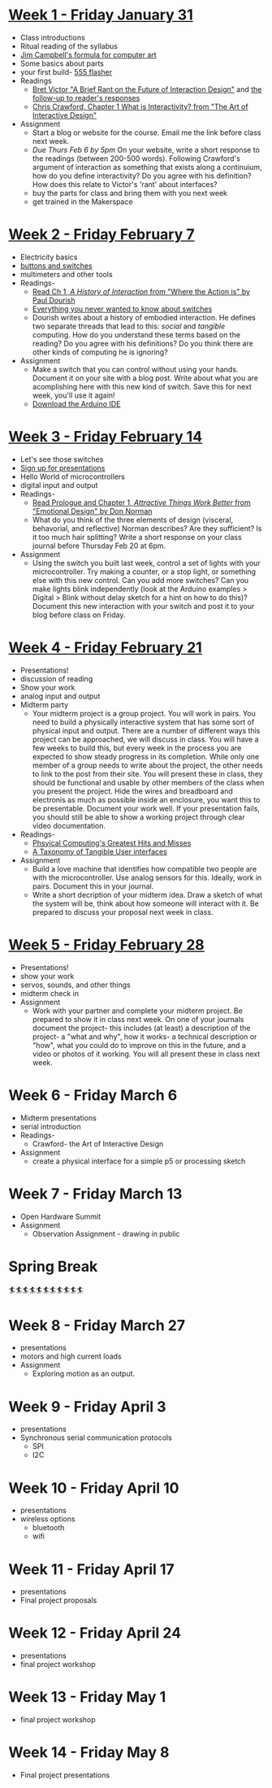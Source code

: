 # [Week 1 - Friday January 31](week1.md)
* Class introductions
* Ritual reading of the syllabus
* [Jim Campbell's formula for computer art](https://www.jimcampbell.tv/portfolio/miscellaneous_references/)
* Some basics about parts
* your first build- [555 flasher](/week1/apc.md)
* Readings
  * [Bret Victor "A Brief Rant on the Future of Interaction Design"](http://worrydream.com/ABriefRantOnTheFutureOfInteractionDesign/) and [the follow-up to reader's responses](http://worrydream.com/ABriefRantOnTheFutureOfInteractionDesign/responses.html)
  * [Chris Crawford, Chapter 1 What is Interactivity? from "The Art of Interactive Design"](https://ebookcentral-proquest-com.proxy.library.nyu.edu/lib/nyulibrary-ebooks/reader.action?docID=273475&ppg=25)
* Assignment
  * Start a blog or website for the course. Email me the link before class next week.
  * _Due Thurs Feb 6 by 5pm_ On your website, write a short response to the readings (between 200-500 words). Following Crawford's argument of interaction as something that exists along a continuium, how do you define interactivity? Do you agree with his definition? How does this relate to Victor's 'rant' about interfaces?
  * buy the parts for class and bring them with you next week
  * get trained in the Makerspace

# [Week 2 - Friday February 7](week2.md)
* Electricity basics
* [buttons and switches](switches.md)
* multimeters and other tools
* Readings- 
  * [Read Ch 1, _A History of Interaction_ from "Where the Action is" by Paul Dourish](https://ebookcentral-proquest-com.proxy.library.nyu.edu/lib/nyulibrary-ebooks/reader.action?docID=5966349&ppg=14)
  * [Everything you never wanted to know about switches](switches.md)
  * Dourish writes about a history of embodied interaction. He defines two separate threads that lead to this: _social_ and _tangible_ computing. How do you understand these terms based on the reading? Do you agree with his definitions? Do you think there are other kinds of computing he is ignoring?
* Assignment
  * Make a switch that you can control without using your hands. Document it on your site with a blog post. Write about what you are acomplishing here with this new kind of switch. Save this for next week, you'll use it again!
  * [Download the Arduino IDE](https://www.arduino.cc/en/Main/Software)

# [Week 3 - Friday February 14](week3.md)
* Let's see those switches
* [Sign up for presentations](https://docs.google.com/spreadsheets/d/1MMgeDywQdWfN6e-FvFUnoKXYQhVwJvkjrlulPLM4cQc/edit?usp=sharing)
* Hello World of microcontrollers
* digital input and output
* Readings- 
  * [Read Prologue and Chapter 1, _Attractive Things Work Better_ from "Emotional Design" by Don Norman](https://ebookcentral-proquest-com.proxy.library.nyu.edu/lib/nyulibrary-ebooks/reader.action?docID=876410&ppg=16)
  * What do you think of the three elements of design (visceral, behavorial, and reflective) Norman describes? Are they sufficient? Is it too much hair splitting? Write a short response on your class journal before Thursday Feb 20 at 6pm.
* Assignment
  * Using the switch you built last week, control a set of lights with your microcontroller. Try making a counter, or a stop light, or something else with this new control. Can you add more switches? Can you make lights blink independently (look at the Arduino examples > Digital > Blink without delay sketch for a hint on how to do this)? Document this new interaction with your switch and post it to your blog before class on Friday.

# [Week 4 - Friday February 21](week4.md)
* Presentations!
* discussion of reading
* Show your work
* analog input and output
* Midterm party
  * Your midterm project is a group project. You will work in pairs. You need to build a physically interactive system that has some sort of physical input and output. There are a number of different ways this project can be approached, we will discuss in class. You will have a few weeks to build this, but every week in the process you are expected to show steady progress in its completion. While only one member of a group needs to write about the project, the other needs to link to the post from their site. You will present these in class, they should be functional and usable by other members of the class when you present the project. Hide the wires and breadboard and electronis as much as possible inside an enclosure, you want this to be presentable. Document your work well. If your presentation fails, you should still be able to show a working project through clear video documentation.
* Readings- 
  * [Phsyical Computing's Greatest Hits and Misses](https://www.tigoe.com/blog/category/physicalcomputing/176/)
  * [A Taxonomy of Tangible User interfaces](http://courses.ischool.berkeley.edu/i262/f13/readings_pdf/taxonomy.pdf)
* Assignment
  * Build a love machine that identifies how compatible two people are with the microcontroller. Use analog sensors for this. Ideally, work in pairs. Document this in your journal.
  * Write a short decription of your midterm idea. Draw a sketch of what the system will be, think about how someone will interact with it. Be prepared to discuss your proposal next week in class. 


# [Week 5 - Friday February 28](week5.md)
* Presentations!
* show your work
* servos, sounds, and other things
* midterm check in
* Assignment
  * Work with your partner and complete your midterm project. Be prepared to show it in class next week. On one of your journals document the project- this includes (at least) a description of the project- a "what and why", how it works- a technical description or "how", what you could do to improve on this in the future, and a video or photos of it working. You will all present these in class next week.

# Week 6 - Friday March 6
* Midterm presentations
* serial introduction
* Readings- 
  * Crawford- the Art of Interactive Design
* Assignment
  * create a physical interface for a simple p5 or processing sketch
 
# Week 7 - Friday March 13
* Open Hardware Summit 
* Assignment
  * Observation Assignment - drawing in public
 
# Spring Break
:surfer::surfer::surfer::surfer::surfer::surfer::surfer::surfer::surfer::surfer::surfer:

# Week 8 - Friday March 27
* presentations
* motors and high current loads
* Assignment
  * Exploring motion as an output.
 
# Week 9 - Friday April 3
* presentations
* Synchronous serial communication protocols
  * SPI
  * I2C

# Week 10 - Friday April 10
* presentations
* wireless options
  * bluetooth
  * wifi

# Week 11 - Friday April 17
* presentations
* Final project proposals

# Week 12 - Friday April 24
* presentations
* final project workshop

# Week 13 - Friday May 1
* final project workshop

# Week 14 - Friday May 8
* Final project presentations 
